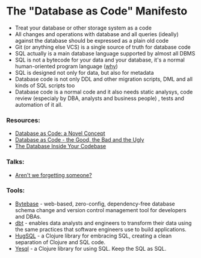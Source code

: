 # The "Database as Code" Manifesto

- Treat your database or other storage system as a code
- All changes and operations with database and all queries (ideally) against the database should be expressed as a plain old code
- Git (or anything else VCS) is a single source of truth for database code
- SQL actually is a main database language supported by almost all DBMS 
- SQL is not a bytecode for your data and your database, it's a normal human-oriented program language ([why](https://gramin.pro/posts/sql-is-not-a-bytecode-for-data))
- SQL is designed not only for data, but also for metadata
- Database code is not only DDL and other migration scripts, DML and all kinds of SQL scripts too
- Database code is a normal code and it also needs static analysys, code review (especialy by DBA, analysts and business people) , tests and automation of it all. 

### Resources:
- [Database as Code: a Novel Concept](https://dzone.com/articles/database-as-code-a-novel-concept)
- [Database as Code - the Good, the Bad and the Ugly](https://bytebase.com/blog/database-as-code)
- [The Database Inside Your Codebase](https://feifan.blog/posts/the-database-inside-your-codebase)

### Talks:
- [Aren't we forgetting someone?](https://speakerdeck.com/tastapod/arent-we-forgetting-someone)

### Tools:
- [Bytebase](https://github.com/bytebase/bytebase) - web-based, zero-config, dependency-free database schema change and version control management tool for developers and DBAs.
- [dbt](https://github.com/dbt-labs/dbt-core) - enables data analysts and engineers to transform their data using the same practices that software engineers use to build applications.
- [HugSQL](https://www.hugsql.org) - a Clojure library for embracing SQL, creating a clean separation of Clojure and SQL code.
- [Yesql](https://github.com/krisajenkins/yesql) - a Clojure library for using SQL. Keep the SQL as SQL.
